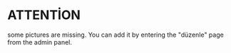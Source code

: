 # ATTENTİON
some pictures are missing. You can add it by entering the "düzenle" page from the admin panel.
